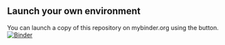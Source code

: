 ## Launch your own environment

You can launch a copy of this repository on mybinder.org using the button.
[![Binder](https://mybinder.org/badge_logo.svg)](https://mybinder.org/v2/gh/humberto-ortiz/expression-workshop/HEAD?urlpath=rstudio)
